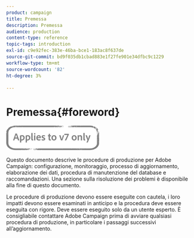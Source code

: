 ```yaml
---
product: campaign
title: Premessa
description: Premessa
audience: production
content-type: reference
topic-tags: introduction
exl-id: c9e92fec-383e-46ba-bce1-183ac8f637de
source-git-commit: bd9f035db1cbad883e1f27fe901e34dfbc9c1229
workflow-type: tm+mt
source-wordcount: '82'
ht-degree: 3%

---
```


# Premessa{#foreword}

![](../../assets/v7-only.svg)

Questo documento descrive le procedure di produzione per Adobe Campaign: configurazione, monitoraggio, processo di aggiornamento, elaborazione dei dati, procedura di manutenzione del database e raccomandazioni. Una sezione sulla risoluzione dei problemi è disponibile alla fine di questo documento.

Le procedure di produzione devono essere eseguite con cautela, i loro impatti devono essere esaminati in anticipo e la procedura deve essere eseguita con rigore. Deve essere eseguito solo da un utente esperto. È consigliabile contattare Adobe Campaign prima di avviare qualsiasi procedura di produzione, in particolare i passaggi successivi all’aggiornamento.
